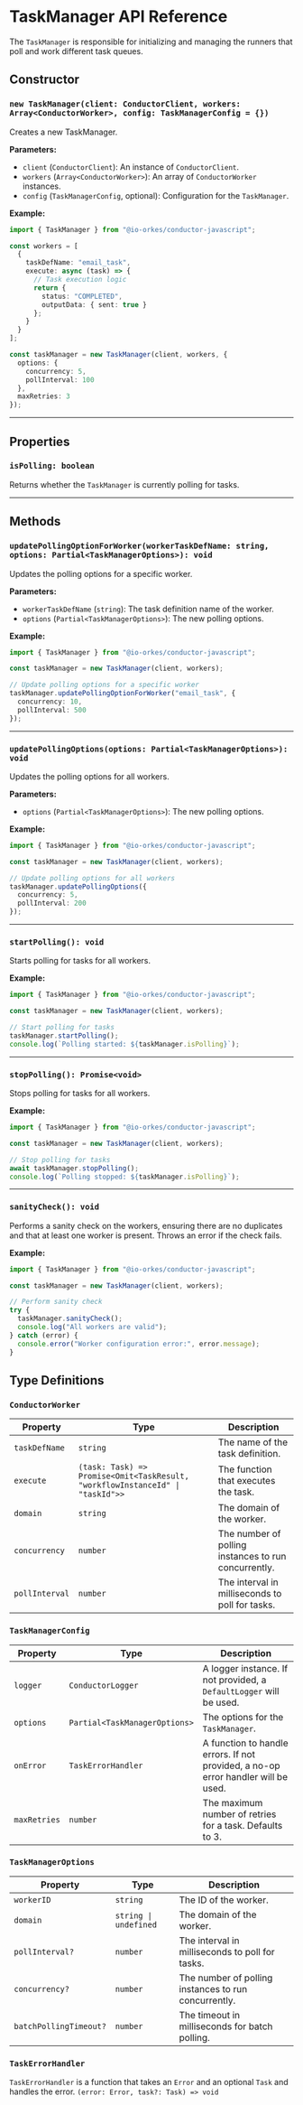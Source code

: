 # TaskManager API Reference

The `TaskManager` is responsible for initializing and managing the runners that poll and work different task queues.

## Constructor

### `new TaskManager(client: ConductorClient, workers: Array<ConductorWorker>, config: TaskManagerConfig = {})`

Creates a new TaskManager.

**Parameters:**

-   `client` (`ConductorClient`): An instance of `ConductorClient`.
-   `workers` (`Array<ConductorWorker>`): An array of `ConductorWorker` instances.
-   `config` (`TaskManagerConfig`, optional): Configuration for the `TaskManager`.

**Example:**

```typescript
import { TaskManager } from "@io-orkes/conductor-javascript";

const workers = [
  {
    taskDefName: "email_task",
    execute: async (task) => {
      // Task execution logic
      return {
        status: "COMPLETED",
        outputData: { sent: true }
      };
    }
  }
];

const taskManager = new TaskManager(client, workers, {
  options: {
    concurrency: 5,
    pollInterval: 100
  },
  maxRetries: 3
});
```

---

## Properties

### `isPolling: boolean`

Returns whether the `TaskManager` is currently polling for tasks.

---

## Methods

### `updatePollingOptionForWorker(workerTaskDefName: string, options: Partial<TaskManagerOptions>): void`

Updates the polling options for a specific worker.

**Parameters:**

-   `workerTaskDefName` (`string`): The task definition name of the worker.
-   `options` (`Partial<TaskManagerOptions>`): The new polling options.

**Example:**

```typescript
import { TaskManager } from "@io-orkes/conductor-javascript";

const taskManager = new TaskManager(client, workers);

// Update polling options for a specific worker
taskManager.updatePollingOptionForWorker("email_task", {
  concurrency: 10,
  pollInterval: 500
});
```

---

### `updatePollingOptions(options: Partial<TaskManagerOptions>): void`

Updates the polling options for all workers.

**Parameters:**

-   `options` (`Partial<TaskManagerOptions>`): The new polling options.

**Example:**

```typescript
import { TaskManager } from "@io-orkes/conductor-javascript";

const taskManager = new TaskManager(client, workers);

// Update polling options for all workers
taskManager.updatePollingOptions({
  concurrency: 5,
  pollInterval: 200
});
```

---

### `startPolling(): void`

Starts polling for tasks for all workers.

**Example:**

```typescript
import { TaskManager } from "@io-orkes/conductor-javascript";

const taskManager = new TaskManager(client, workers);

// Start polling for tasks
taskManager.startPolling();
console.log(`Polling started: ${taskManager.isPolling}`);
```

---

### `stopPolling(): Promise<void>`

Stops polling for tasks for all workers.

**Example:**

```typescript
import { TaskManager } from "@io-orkes/conductor-javascript";

const taskManager = new TaskManager(client, workers);

// Stop polling for tasks
await taskManager.stopPolling();
console.log(`Polling stopped: ${taskManager.isPolling}`);
```

---

### `sanityCheck(): void`

Performs a sanity check on the workers, ensuring there are no duplicates and that at least one worker is present. Throws an error if the check fails.

**Example:**

```typescript
import { TaskManager } from "@io-orkes/conductor-javascript";

const taskManager = new TaskManager(client, workers);

// Perform sanity check
try {
  taskManager.sanityCheck();
  console.log("All workers are valid");
} catch (error) {
  console.error("Worker configuration error:", error.message);
}
```

## Type Definitions

### `ConductorWorker`
| Property | Type | Description |
| --- | --- | --- |
| `taskDefName` | `string` | The name of the task definition. |
| `execute` | `(task: Task) => Promise<Omit<TaskResult, "workflowInstanceId" \| "taskId">>` | The function that executes the task. |
| `domain` | `string` | The domain of the worker. |
| `concurrency` | `number` | The number of polling instances to run concurrently. |
| `pollInterval` | `number` | The interval in milliseconds to poll for tasks. |

### `TaskManagerConfig`
| Property | Type | Description |
| --- | --- | --- |
| `logger` | `ConductorLogger` | A logger instance. If not provided, a `DefaultLogger` will be used. |
| `options` | `Partial<TaskManagerOptions>` | The options for the `TaskManager`. |
| `onError` | `TaskErrorHandler` | A function to handle errors. If not provided, a no-op error handler will be used. |
| `maxRetries` | `number` | The maximum number of retries for a task. Defaults to 3. |

### `TaskManagerOptions`
| Property | Type | Description |
| --- | --- | --- |
| `workerID` | `string` | The ID of the worker. |
| `domain` | `string \| undefined` | The domain of the worker. |
| `pollInterval?` | `number` | The interval in milliseconds to poll for tasks. |
| `concurrency?` | `number` | The number of polling instances to run concurrently. |
| `batchPollingTimeout?` | `number` | The timeout in milliseconds for batch polling. |

### `TaskErrorHandler`
`TaskErrorHandler` is a function that takes an `Error` and an optional `Task` and handles the error.
`(error: Error, task?: Task) => void`

